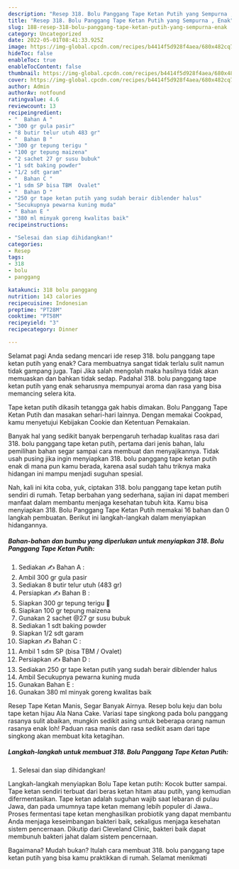 ```yaml
---
description: "Resep 318. Bolu Panggang Tape Ketan Putih yang Sempurna , Enak"
title: "Resep 318. Bolu Panggang Tape Ketan Putih yang Sempurna , Enak"
slug: 188-resep-318-bolu-panggang-tape-ketan-putih-yang-sempurna-enak
category: Uncategorized
date: 2022-05-01T08:41:33.925Z
image: https://img-global.cpcdn.com/recipes/b4414f5d928f4aea/680x482cq70/318-bolu-panggang-tape-ketan-putih-foto-resep-utama.jpg
hideToc: false
enableToc: true
enableTocContent: false
thumbnail: https://img-global.cpcdn.com/recipes/b4414f5d928f4aea/680x482cq70/318-bolu-panggang-tape-ketan-putih-foto-resep-utama.jpg
cover: https://img-global.cpcdn.com/recipes/b4414f5d928f4aea/680x482cq70/318-bolu-panggang-tape-ketan-putih-foto-resep-utama.jpg
author: Admin
authorAv: notfound
ratingvalue: 4.6
reviewcount: 13
recipeingredient:
- "  Bahan A "
- "300 gr gula pasir"
- "8 butir telur utuh 483 gr"
- "  Bahan B "
- "300 gr tepung terigu "
- "100 gr tepung maizena"
- "2 sachet 27 gr susu bubuk"
- "1 sdt baking powder"
- "1/2 sdt garam"
- "  Bahan C "
- "1 sdm SP bisa TBM  Ovalet"
- "  Bahan D "
- "250 gr tape ketan putih yang sudah berair diblender halus"
- "Secukupnya pewarna kuning muda"
- " Bahan E "
- "380 ml minyak goreng kwalitas baik"
recipeinstructions:

- "Selesai dan siap dihidangkan!"
categories:
- Resep
tags:
- 318
- bolu
- panggang

katakunci: 318 bolu panggang 
nutrition: 143 calories
recipecuisine: Indonesian
preptime: "PT28M"
cooktime: "PT58M"
recipeyield: "3"
recipecategory: Dinner

---
```



Selamat pagi Anda sedang mencari ide resep 318. bolu panggang tape ketan putih yang enak? Cara membuatnya sangat tidak terlalu sulit namun tidak gampang juga. Tapi Jika salah mengolah maka hasilnya tidak akan memuaskan dan bahkan tidak sedap. Padahal 318. bolu panggang tape ketan putih yang enak seharusnya mempunyai aroma dan rasa yang bisa memancing selera kita.


Tape ketan putih dikasih tetangga gak habis dimakan. Bolu Panggang Tape Ketan Putih dan masakan sehari-hari lainnya. Dengan memakai Cookpad, kamu menyetujui Kebijakan Cookie dan Ketentuan Pemakaian.

Banyak hal yang sedikit banyak berpengaruh terhadap kualitas rasa dari 318. bolu panggang tape ketan putih, pertama dari jenis bahan, lalu pemilihan bahan segar sampai cara membuat dan menyajikannya. Tidak usah pusing jika ingin menyiapkan 318. bolu panggang tape ketan putih enak di mana pun kamu berada, karena asal sudah tahu triknya maka hidangan ini mampu menjadi suguhan spesial.


Nah, kali ini kita coba, yuk, ciptakan 318. bolu panggang tape ketan putih sendiri di rumah. Tetap berbahan yang sederhana, sajian ini dapat memberi manfaat dalam membantu menjaga kesehatan tubuh kita. Kamu bisa menyiapkan 318. Bolu Panggang Tape Ketan Putih memakai 16 bahan dan 0 langkah pembuatan. Berikut ini langkah-langkah dalam menyiapkan hidangannya.

<!--inarticleads1-->

##### Bahan-bahan dan bumbu yang diperlukan untuk menyiapkan 318. Bolu Panggang Tape Ketan Putih:

1. Sediakan  ✍ Bahan A :
1. Ambil 300 gr gula pasir
1. Sediakan 8 butir telur utuh (483 gr)
1. Persiapkan  ✍ Bahan B :
1. Siapkan 300 gr tepung terigu 🔼
1. Siapkan 100 gr tepung maizena
1. Gunakan 2 sachet @27 gr susu bubuk
1. Sediakan 1 sdt baking powder
1. Siapkan 1/2 sdt garam
1. Siapkan  ✍ Bahan C :
1. Ambil 1 sdm SP (bisa TBM / Ovalet)
1. Persiapkan  ✍ Bahan D :
1. Sediakan 250 gr tape ketan putih yang sudah berair diblender halus
1. Ambil Secukupnya pewarna kuning muda
1. Gunakan  Bahan E :
1. Gunakan 380 ml minyak goreng kwalitas baik


Resep Tape Ketan Manis, Segar Banyak Airnya. Resep bolu keju dan bolu tape ketan hijau Ala Nana Cake. Variasi tape singkong pada bolu panggang rasanya sulit abaikan, mungkin sedikit asing untuk beberapa orang namun rasanya enak loh! Paduan rasa manis dan rasa sedikit asam dari tape singkong akan membuat kita ketagihan. 

<!--inarticleads2-->

##### Langkah-langkah untuk membuat 318. Bolu Panggang Tape Ketan Putih:


1. Selesai dan siap dihidangkan!

Langkah-langkah menyiapkan Bolu Tape ketan putih: Kocok butter sampai. Tape ketan sendiri terbuat dari beras ketan hitam atau putih, yang kemudian difermentasikan. Tape ketan adalah suguhan wajib saat lebaran di pulau Jawa, dan pada umumnya tape ketan memang lebih populer di Jawa.. Proses fermentasi tape ketan menghasilkan probiotik yang dapat membantu Anda menjaga keseimbangan bakteri baik, sekaligus menjaga kesehatan sistem pencernaan. Dikutip dari Cleveland Clinic, bakteri baik dapat membunuh bakteri jahat dalam sistem pencernaan. 

Bagaimana? Mudah bukan? Itulah cara membuat 318. bolu panggang tape ketan putih yang bisa kamu praktikkan di rumah. Selamat menikmati
